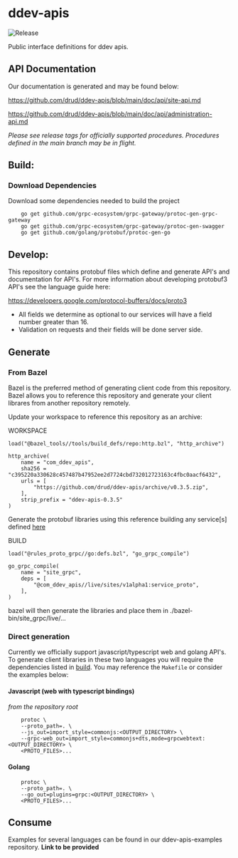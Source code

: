 # ddev-apis

![Release](https://github.com/drud/ddev-apis/workflows/Release/badge.svg)

Public interface definitions for ddev apis.  

## API Documentation

Our documentation is generated and may be found below:

https://github.com/drud/ddev-apis/blob/main/doc/api/site-api.md

https://github.com/drud/ddev-apis/blob/main/doc/api/administration-api.md

*Please see release tags for officially supported procedures.  Procedures defined in the main branch may be in flight.*


## Build:

### Download Dependencies

Download some dependencies needed to build the project
```
    go get github.com/grpc-ecosystem/grpc-gateway/protoc-gen-grpc-gateway
    go get github.com/grpc-ecosystem/grpc-gateway/protoc-gen-swagger
    go get github.com/golang/protobuf/protoc-gen-go
```


## Develop:

This repository contains protobuf files which define and generate API's and documentation for API's. For more information about developing protobuf3 API's see the language guide here:

https://developers.google.com/protocol-buffers/docs/proto3

- All fields we determine as optional to our services will have a field number greater than 16.  
- Validation on requests and their fields will be done server side.

## Generate

### From Bazel
Bazel is the preferred method of generating client code from this repository.  Bazel allows you to reference this repository and generate your client librares from another repository remotely.

Update your workspace to reference this repository as an archive:

WORKSPACE
```
load("@bazel_tools//tools/build_defs/repo:http.bzl", "http_archive")

http_archive(
    name = "com_ddev_apis",
    sha256 = "c395220a330628c457487b47952ee2d7724cbd732012723163c4fbc0aacf6432",
    urls = [
        "https://github.com/drud/ddev-apis/archive/v0.3.5.zip",
    ],
    strip_prefix = "ddev-apis-0.3.5"
)
```

Generate the protobuf libraries using this reference building any service[s] defined [here](https://github.com/drud/ddev-apis/tree/main/live)

BUILD
```
load("@rules_proto_grpc//go:defs.bzl", "go_grpc_compile")

go_grpc_compile(
    name = "site_grpc",
    deps = [
        "@com_ddev_apis//live/sites/v1alpha1:service_proto",
    ],
)
```

bazel will then generate the libraries and place them in ./bazel-bin/site_grpc/live/...

### Direct generation
Currently we officially support javascript/typescript web and golang API's.  To generate client libraries in these two languages you will require the dependencies listed in [build](##Build).  You may reference the `Makefile` or consider the examples below:

#### Javascript (web with typescript bindings)
*from the repository root*
```
	protoc \
	--proto_path=. \
	--js_out=import_style=commonjs:<OUTPUT_DIRECTORY> \
	--grpc-web_out=import_style=commonjs+dts,mode=grpcwebtext:<OUTPUT_DIRECTORY> \
	<PROTO_FILES>...
```

#### Golang
```
	protoc \
	--proto_path=. \
	--go_out=plugins=grpc:<OUTPUT_DIRECTORY> \
	<PROTO_FILES>...
```

## Consume

Examples for several languages can be found in our ddev-apis-examples repository. **Link to be provided**